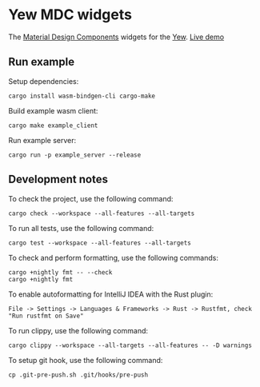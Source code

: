 # Yew MDC widgets

The [Material Design Components](https://material.io/develop/web) widgets for the [Yew](https://github.com/yewstack/yew).
[Live demo](https://noogen-projects.github.io/yew-mdc-widgets/)

## Run example

Setup dependencies:

```shell script
cargo install wasm-bindgen-cli cargo-make
```

Build example wasm client:

```shell script
cargo make example_client
```

Run example server:

```shell script
cargo run -p example_server --release
```


## Development notes

To check the project, use the following command:

```shell script
cargo check --workspace --all-features --all-targets
```

To run all tests, use the following command:

```shell script
cargo test --workspace --all-features --all-targets
```

To check and perform formatting, use the following commands:

```shell script
cargo +nightly fmt -- --check
cargo +nightly fmt
```

To enable autoformatting for IntelliJ IDEA with the Rust plugin:

`File -> Settings -> Languages & Frameworks -> Rust -> Rustfmt, check "Run rustfmt on Save"`

To run clippy, use the following command:

```shell script
cargo clippy --workspace --all-targets --all-features -- -D warnings
```

To setup git hook, use the following command:

```shell script
cp .git-pre-push.sh .git/hooks/pre-push
```